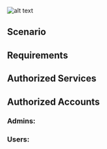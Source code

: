 ![alt text]([[https://www.google.com/url?sa=i&url=https%3A%2F%2Fwww.cleanpng.com%2Fpng-logo-walter-white-vector-graphics-television-show-6314276%2F&psig=AOvVaw0L7OS6SIEN906Dm8E0WaUL&ust=1665263452494000&source=images&cd=vfe&ved=0CAsQjRxqFwoTCJjh1vWDz_oCFQAAAAAdAAAAABAE](https://upload.wikimedia.org/wikipedia/commons/7/77/Breaking_Bad_logo.svg)](https://upload.wikimedia.org/wikipedia/commons/7/77/Breaking_Bad_logo.svg))

## Scenario  

## Requirements  


## Authorized Services  


## Authorized Accounts  
### Admins:  


### Users:  
